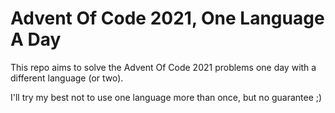 # Advent Of Code 2021, One Language A Day

This repo aims to solve the Advent Of Code 2021 problems one day with a different language (or two).

I'll try my best not to use one language more than once, but no guarantee ;)

